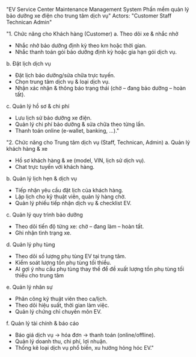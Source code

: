 "EV Service Center Maintenance Management System
Phần mềm quản lý bảo dưỡng xe điện cho trung tâm dịch vụ"
Actors:
"Customer
Staff
Technican
Admin"

"1. Chức năng cho Khách hàng (Customer)
a. Theo dõi xe & nhắc nhở
+ Nhắc nhở bảo dưỡng định kỳ theo km hoặc thời gian.
+ Nhắc thanh toán gói bảo dưỡng định kỳ hoặc gia hạn gói dịch vụ.

b. Đặt lịch dịch vụ
+ Đặt lịch bảo dưỡng/sửa chữa trực tuyến.
+ Chọn trung tâm dịch vụ & loại dịch vụ.
+ Nhận xác nhận & thông báo trạng thái (chờ – đang bảo dưỡng – hoàn tất).
  
c. Quản lý hồ sơ & chi phí
+ Lưu lịch sử bảo dưỡng xe điện.
+ Quản lý chi phí bảo dưỡng & sửa chữa theo từng lần.
+ Thanh toán online (e-wallet, banking, ...)."
  
"2. Chức năng cho Trung tâm dịch vụ (Staff, Technican, Admin)
a. Quản lý khách hàng & xe
+ Hồ sơ khách hàng & xe (model, VIN, lịch sử dịch vụ).
+ Chat trực tuyến với khách hàng.
  
b. Quản lý lịch hẹn & dịch vụ
+ Tiếp nhận yêu cầu đặt lịch của khách hàng.
+ Lập lịch cho kỹ thuật viên, quản lý hàng chờ.
+ Quản lý phiếu tiếp nhận dịch vụ & checklist EV.
  
c. Quản lý quy trình bảo dưỡng
+ Theo dõi tiến độ từng xe: chờ – đang làm – hoàn tất.
+ Ghi nhận tình trạng xe.
  
d. Quản lý phụ tùng
+ Theo dõi số lượng phụ tùng EV tại trung tâm.
+ Kiểm soát lượng tồn phụ tùng tối thiểu.
+ AI gợi ý nhu cầu phụ tùng thay thế để đề xuất lượng tồn phụ tùng tối thiểu cho trung tâm
  
e. Quản lý nhân sự
+ Phân công kỹ thuật viên theo ca/lịch.
+ Theo dõi hiệu suất, thời gian làm việc.
+ Quản lý chứng chỉ chuyên môn EV.
  
f. Quản lý tài chính & báo cáo
+ Báo giá dịch vụ → hóa đơn → thanh toán (online/offline).
+ Quản lý doanh thu, chi phí, lợi nhuận.
+ Thống kê loại dịch vụ phổ biến, xu hướng hỏng hóc EV."
